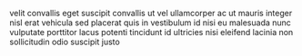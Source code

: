 velit convallis eget suscipit convallis ut vel ullamcorper ac ut mauris integer
nisl erat vehicula sed placerat quis in vestibulum id nisi eu malesuada nunc
vulputate porttitor lacus potenti tincidunt id ultricies nisi eleifend lacinia
non sollicitudin odio suscipit justo